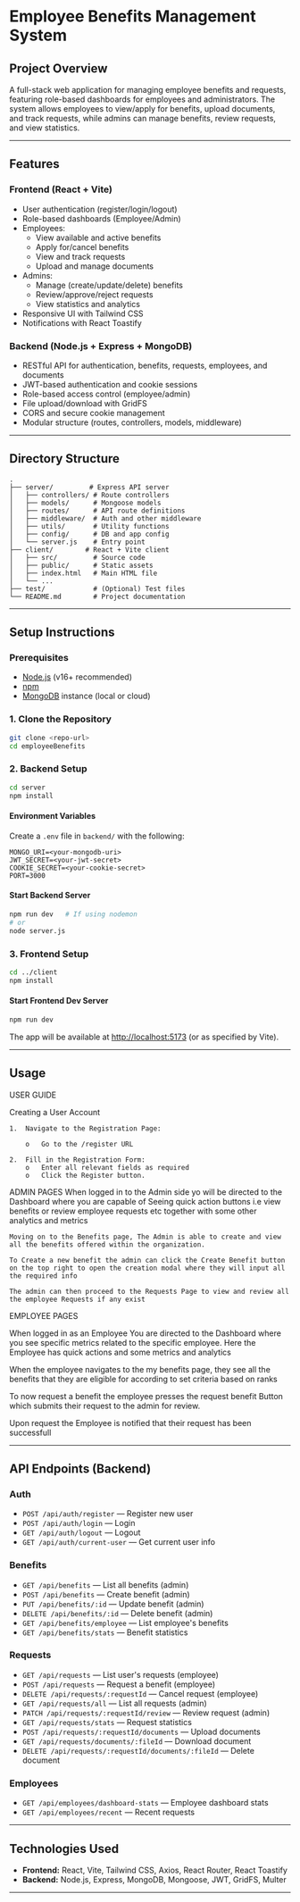# Employee Benefits Management System

## Project Overview
A full-stack web application for managing employee benefits and requests, featuring role-based dashboards for employees and administrators. The system allows employees to view/apply for benefits, upload documents, and track requests, while admins can manage benefits, review requests, and view statistics.

---

## Features

### Frontend (React + Vite)
- User authentication (register/login/logout)
- Role-based dashboards (Employee/Admin)
- Employees:
  - View available and active benefits
  - Apply for/cancel benefits
  - View and track requests
  - Upload and manage documents
- Admins:
  - Manage (create/update/delete) benefits
  - Review/approve/reject requests
  - View statistics and analytics
- Responsive UI with Tailwind CSS
- Notifications with React Toastify

### Backend (Node.js + Express + MongoDB)
- RESTful API for authentication, benefits, requests, employees, and documents
- JWT-based authentication and cookie sessions
- Role-based access control (employee/admin)
- File upload/download with GridFS
- CORS and secure cookie management
- Modular structure (routes, controllers, models, middleware)

---

## Directory Structure

```
.
├── server/         # Express API server
│   ├── controllers/ # Route controllers
│   ├── models/      # Mongoose models
│   ├── routes/      # API route definitions
│   ├── middleware/  # Auth and other middleware
│   ├── utils/       # Utility functions
│   ├── config/      # DB and app config
│   └── server.js    # Entry point
├── client/        # React + Vite client
│   ├── src/         # Source code
│   ├── public/      # Static assets
│   ├── index.html   # Main HTML file
│   └── ...
├── test/            # (Optional) Test files
└── README.md        # Project documentation
```

---

## Setup Instructions

### Prerequisites
- [Node.js](https://nodejs.org/) (v16+ recommended)
- [npm](https://www.npmjs.com/)
- [MongoDB](https://www.mongodb.com/) instance (local or cloud)

### 1. Clone the Repository

```bash
git clone <repo-url>
cd employeeBenefits
```

### 2. Backend Setup

```bash
cd server
npm install
```

#### Environment Variables
Create a `.env` file in `backend/` with the following:

```
MONGO_URI=<your-mongodb-uri>
JWT_SECRET=<your-jwt-secret>
COOKIE_SECRET=<your-cookie-secret>
PORT=3000
```

#### Start Backend Server

```bash
npm run dev   # If using nodemon
# or
node server.js
```

### 3. Frontend Setup

```bash
cd ../client
npm install
```

#### Start Frontend Dev Server

```bash
npm run dev
```

The app will be available at [http://localhost:5173](http://localhost:5173) (or as specified by Vite).

---

## Usage

USER GUIDE

Creating a User Account

    1.	Navigate to the Registration Page:

        o	Go to the /register URL

    2.	Fill in the Registration Form:
        o	Enter all relevant fields as required
        o	Click the Register button.



ADMIN PAGES
    When logged in to the Admin side yo will be directed to the Dashboard where you are capable of Seeing quick action buttons i.e view benefits or review employee requests etc together with some other analytics and metrics


    Moving on to the Benefits page, The Admin is able to create and view all the benefits offered within the organization.

    To Create a new benefit the admin can click the Create Benefit button on the top right to open the creation modal where they will input all the required info

    The admin can then proceed to the Requests Page to view and review all the employee Requests if any exist
 

EMPLOYEE PAGES

When logged in as an Employee You are directed to the Dashboard where you see specific metrics related to the specific employee. Here the Employee has quick actions and some metrics and analytics


When the employee navigates to the my benefits page, they see all the benefits that they are eligible for according to set criteria based on ranks


To now request a benefit the employee presses the request benefit Button which submits their request to the admin for review.


Upon request the Employee is notified that their request has been successfull 




---

## API Endpoints (Backend)

### Auth
- `POST /api/auth/register` — Register new user
- `POST /api/auth/login` — Login
- `GET /api/auth/logout` — Logout
- `GET /api/auth/current-user` — Get current user info

### Benefits
- `GET /api/benefits` — List all benefits (admin)
- `POST /api/benefits` — Create benefit (admin)
- `PUT /api/benefits/:id` — Update benefit (admin)
- `DELETE /api/benefits/:id` — Delete benefit (admin)
- `GET /api/benefits/employee` — List employee's benefits
- `GET /api/benefits/stats` — Benefit statistics

### Requests
- `GET /api/requests` — List user's requests (employee)
- `POST /api/requests` — Request a benefit (employee)
- `DELETE /api/requests/:requestId` — Cancel request (employee)
- `GET /api/requests/all` — List all requests (admin)
- `PATCH /api/requests/:requestId/review` — Review request (admin)
- `GET /api/requests/stats` — Request statistics
- `POST /api/requests/:requestId/documents` — Upload documents
- `GET /api/requests/documents/:fileId` — Download document
- `DELETE /api/requests/:requestId/documents/:fileId` — Delete document

### Employees
- `GET /api/employees/dashboard-stats` — Employee dashboard stats
- `GET /api/employees/recent` — Recent requests

---

## Technologies Used

- **Frontend:** React, Vite, Tailwind CSS, Axios, React Router, React Toastify
- **Backend:** Node.js, Express, MongoDB, Mongoose, JWT, GridFS, Multer

---
